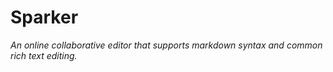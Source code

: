 # Sparker

*An online collaborative editor that supports markdown syntax and common rich text editing.*